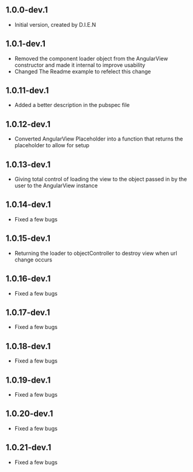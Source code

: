 ## 1.0.0-dev.1

- Initial version, created by D.I.E.N

## 1.0.1-dev.1

- Removed the component loader object from the AngularView constructor and made it internal to improve usability
- Changed The Readme example to refelect this change

## 1.0.11-dev.1

- Added a better description in the pubspec file

## 1.0.12-dev.1

- Converted AngularView Placeholder into a function that returns the placeholder to allow for setup

## 1.0.13-dev.1
- Giving total control of loading the view to the object passed in by the user to the AngularView instance

## 1.0.14-dev.1

- Fixed a few bugs

## 1.0.15-dev.1
- Returning the loader to objectController to destroy view when url change occurs

## 1.0.16-dev.1

- Fixed a few bugs

## 1.0.17-dev.1

- Fixed a few bugs

## 1.0.18-dev.1

- Fixed a few bugs

## 1.0.19-dev.1

- Fixed a few bugs

## 1.0.20-dev.1

- Fixed a few bugs

## 1.0.21-dev.1

- Fixed a few bugs